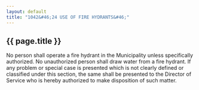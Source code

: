 ```yaml
---
layout: default 
title: "1042&#46;24 USE OF FIRE HYDRANTS&#46;"
---
```


{{ page.title }}
----------------

No person shall operate a fire hydrant in the Municipality unless
specifically authorized. No unauthorized person shall draw water from a
fire hydrant. If any problem or special case is presented which is not
clearly defined or classified under this section, the same shall be
presented to the Director of Service who is hereby authorized to make
disposition of such matter.

